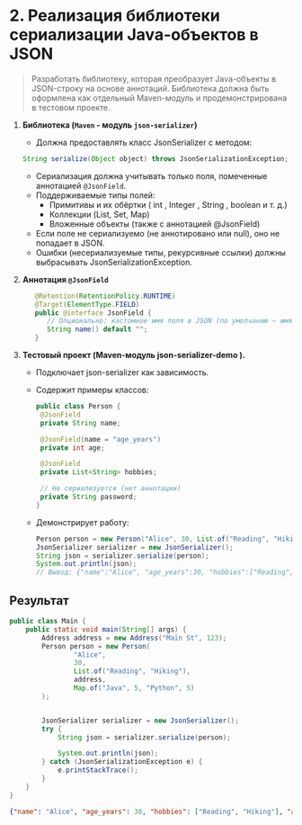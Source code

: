 # 2. Реализация библиотеки сериализации Java-объектов в JSON

> Разработать библиотеку, которая преобразует Java-объекты в JSON-строку на основе
> аннотаций. Библиотека должна быть оформлена как отдельный Maven-модуль и
> продемонстрирована в тестовом проекте.

1. **Библиотека (`Maven` - модуль `json-serializer`)**
    - Должна предоставлять класс JsonSerializer с методом:
   ```java
   String serialize(Object object) throws JsonSerializationException;
   ```

    - Сериализация должна учитывать только поля, помеченные
      аннотацией `@JsonField`.
    - Поддерживаемые типы полей:
        - Примитивы и их обёртки ( int , Integer , String , boolean и т. д.)
        - Коллекции (List, Set, Map)
        - Вложенные объекты (также с аннотацией @JsonField)
    - Если поле не сериализуемо (не аннотировано или null), оно не попадает в JSON.
    - Ошибки (несериализуемые типы, рекурсивные ссылки) должны
      выбрасывать JsonSerializationException.


2. **Аннотация `@JsonField`**
   ```java
      @Retention(RetentionPolicy.RUNTIME)
      @Target(ElementType.FIELD)
      public @interface JsonField {
         // Опционально: кастомное имя поля в JSON (по умолчанию — имя поля класса)
         String name() default "";
      }
   ```
3. **Тестовый проект (Maven-модуль json-serializer-demo ).**
   - Подключает json-serializer как зависимость.

   - Содержит примеры классов:
      ```java
      public class Person {
       @JsonField
       private String name;
   
       @JsonField(name = "age_years")
       private int age;
   
       @JsonField
       private List<String> hobbies;
   
       // Не сериализуется (нет аннотации)
       private String password;
      }
      ```
   - Демонстрирует работу:

     ```java
     Person person = new Person("Alice", 30, List.of("Reading", "Hiking"));
     JsonSerializer serializer = new JsonSerializer();
     String json = serializer.serialize(person);
     System.out.println(json);
     // Вывод: {"name":"Alice", "age_years":30, "hobbies":["Reading", "Hiking"]}
     ```
     
## Результат
```java
public class Main {
    public static void main(String[] args) {
        Address address = new Address("Main St", 123);
        Person person = new Person(
                "Alice",
                30,
                List.of("Reading", "Hiking"),
                address,
                Map.of("Java", 5, "Python", 5)
        );


        JsonSerializer serializer = new JsonSerializer();
        try {
            String json = serializer.serialize(person);

            System.out.println(json);
        } catch (JsonSerializationException e) {
            e.printStackTrace();
        }
    }
}
```

```json
{"name": "Alice", "age_years": 30, "hobbies": ["Reading", "Hiking"], "address": {"street": "Main St", "houseNumber": 123}, "skills": {"Python": 5, "Java": 5}}
```
